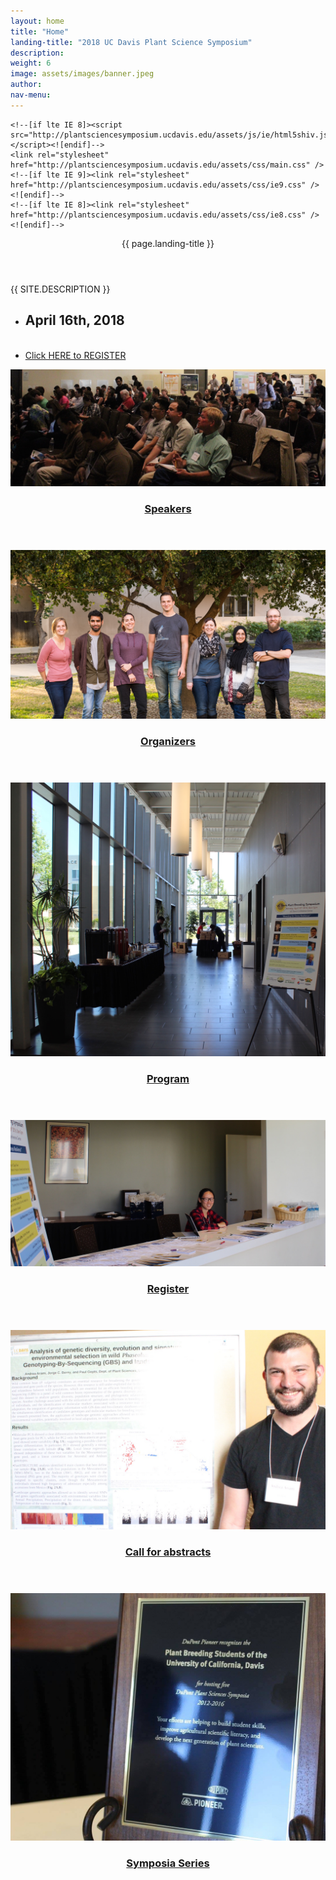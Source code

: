 ```yaml
---
layout: home
title: "Home"
landing-title: "2018 UC Davis Plant Science Symposium"
description:
weight: 6 
image: assets/images/banner.jpeg
author: 
nav-menu: 
---
```


<head>
	<title>UCDPSS18</title>
	<link rel="canonical" href="http://plantsciencesymposium.ucdavis.edu/" />
	<meta charset="utf-8" />
	<meta name="viewport" content="width=device-width, initial-scale=1, user-scalable=no" />
	<meta property="og:image" content="http://plantsciencesymposium.ucdavis.edu/assets/images/fbpost.png" />
	<meta property="og:description" content="Register NOW!" />
	<meta property="og:url"content="http://plantsciencesymposium.ucdavis.edu" />
	<meta property="og:title" content="2018 UC Davis Plant Science Symposium" />

	<!--[if lte IE 8]><script src="http://plantsciencesymposium.ucdavis.edu/assets/js/ie/html5shiv.js"></script><![endif]-->
	<link rel="stylesheet" href="http://plantsciencesymposium.ucdavis.edu/assets/css/main.css" />
	<!--[if lte IE 9]><link rel="stylesheet" href="http://plantsciencesymposium.ucdavis.edu/assets/css/ie9.css" /><![endif]-->
	<!--[if lte IE 8]><link rel="stylesheet" href="http://plantsciencesymposium.ucdavis.edu/assets/css/ie8.css" /><![endif]-->
</head>

<!-- Banner -->
<section id="banner" class="major">
	<div class="inner">
		<header class="major">
			<h8>{{ page.landing-title }}</h8>
		</header>
		<div class="content">
			<p style="text-transform: uppercase;">{{ site.description }}</p>
			<ul class="actions">
				<li><h2>April 16th, 2018</h2></li><br>
				<li><a href="/register.html" class="button next scrolly">Click HERE to REGISTER</a></li>
			</ul>
		</div>
	</div>
</section>

<!-- Main -->
<div id="main">

<!-- One -->
<section id="one" class="tiles">

<article>
<span class="image">
<img src="assets/images/backgrounds/speakers.jpg" alt="" />
</span>
<header class="major">
<h3><a href="/speakers.html" class="link">Speakers</a></h3>
<p></p>
</header>
</article>

<article>
<span class="image">
<img src="assets/images/backgrounds/organizers.jpg" alt="" />
</span>
<header class="major">
<h3><a href="/organizers.html" class="link">Organizers</a></h3>
<p></p>
</header>
</article>

<article>
<span class="image">
<img src="assets/images/backgrounds/program.jpg" alt="" />
</span>
<header class="major">
<h3><a href="/program.html" class="link">Program</a></h3>
<p></p>
</header>
</article>

<article>
<span class="image">
<img src="assets/images/backgrounds/register.jpg" alt="" />
</span>
<header class="major">
<h3><a href="/register.html" class="link">Register</a></h3>
<p></p>
</header>
</article>


<article>
<span class="image">
<img src="assets/images/backgrounds/abstracts.jpg" alt="" />
</span>
<header class="major">
<h3><a href="/abstracts.html" class="link">Call for abstracts</a></h3>
<p></p>
</header>
</article>



<article>
<span class="image">
<img src="assets/images/backgrounds/symposia.jpg" alt="" />
</span>
<header class="major">
<h3><a href="/symposia.html" class="link">Symposia Series</a></h3>
<p></p>
</header>
</article>





</section>
</div>

